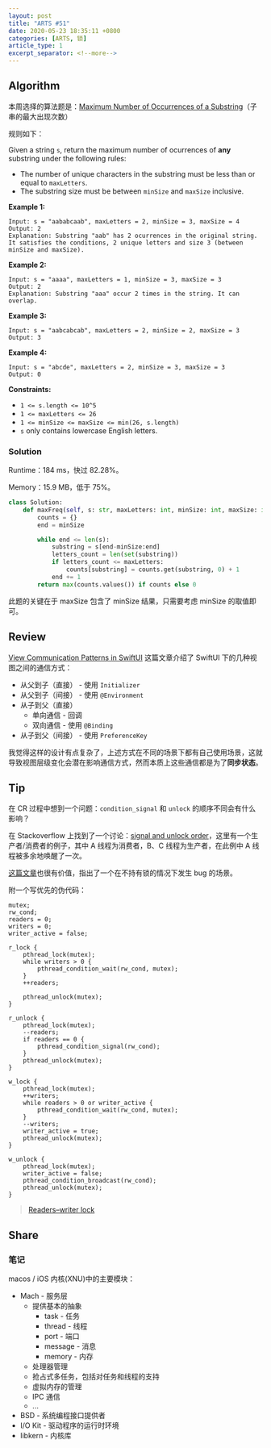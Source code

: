 ```yaml
---
layout: post
title: "ARTS #51"
date: 2020-05-23 18:35:11 +0800
categories: [ARTS, 锁]
article_type: 1
excerpt_separator: <!--more-->
---
```



## Algorithm

本周选择的算法题是：[Maximum Number of Occurrences of a Substring](https://leetcode.com/problems/maximum-number-of-occurrences-of-a-substring/)（子串的最大出现次数）

<!--more-->

规则如下：

Given a string `s`, return the maximum number of ocurrences of **any** substring under the following rules:

- The number of unique characters in the substring must be less than or equal to `maxLetters`.
- The substring size must be between `minSize` and `maxSize` inclusive.

 

**Example 1:**

```
Input: s = "aababcaab", maxLetters = 2, minSize = 3, maxSize = 4
Output: 2
Explanation: Substring "aab" has 2 ocurrences in the original string.
It satisfies the conditions, 2 unique letters and size 3 (between minSize and maxSize).
```

**Example 2:**

```
Input: s = "aaaa", maxLetters = 1, minSize = 3, maxSize = 3
Output: 2
Explanation: Substring "aaa" occur 2 times in the string. It can overlap.
```

**Example 3:**

```
Input: s = "aabcabcab", maxLetters = 2, minSize = 2, maxSize = 3
Output: 3
```

**Example 4:**

```
Input: s = "abcde", maxLetters = 2, minSize = 3, maxSize = 3
Output: 0
```

 

**Constraints:**

- `1 <= s.length <= 10^5`
- `1 <= maxLetters <= 26`
- `1 <= minSize <= maxSize <= min(26, s.length)`
- `s` only contains lowercase English letters.

### Solution

Runtime：184 ms，快过 82.28%。

Memory：15.9 MB，低于 75%。

```python
class Solution:
    def maxFreq(self, s: str, maxLetters: int, minSize: int, maxSize: int) -> int:
        counts = {}
        end = minSize

        while end <= len(s):
            substring = s[end-minSize:end]
            letters_count = len(set(substring))
            if letters_count <= maxLetters:
                counts[substring] = counts.get(substring, 0) + 1
            end += 1
        return max(counts.values()) if counts else 0
```

此题的关键在于 maxSize 包含了 minSize 结果，只需要考虑 minSize 的取值即可。


## Review

[View Communication Patterns in SwiftUI](https://www.vadimbulavin.com/passing-data-between-swiftui-views/)
这篇文章介绍了 SwiftUI 下的几种视图之间的通信方式：

- 从父到子（直接） - 使用 `Initializer`
- 从父到子（间接） - 使用 `@Environment`
- 从子到父（直接）
  - 单向通信 - 回调
  - 双向通信 - 使用 `@Binding`
- 从子到父（间接） - 使用 `PreferenceKey`

我觉得这样的设计有点复杂了，上述方式在不同的场景下都有自己使用场景，这就导致视图层级变化会潜在影响通信方式，然而本质上这些通信都是为了**同步状态**。

## Tip

在 CR 过程中想到一个问题：`condition_signal` 和 `unlock` 的顺序不同会有什么影响？

在 Stackoverflow 上找到了一个讨论：[signal and unlock order](https://stackoverflow.com/a/6419626/907422)，这里有一个生产者/消费者的例子，其中 A 线程为消费者，B、C 线程为生产者，在此例中 A 线程被多余地唤醒了一次。

[这篇文章](https://www.cnblogs.com/gqtcgq/p/7247032.html)也很有价值，指出了一个在不持有锁的情况下发生 bug 的场景。

附一个写优先的伪代码：

```
mutex;
rw_cond;
readers = 0;
writers = 0;
writer_active = false;

r_lock {
    pthread_lock(mutex);
    while writers > 0 {
        pthread_condition_wait(rw_cond, mutex);
    }
    ++readers;

    pthread_unlock(mutex);
}

r_unlock {
    pthread_lock(mutex);
    --readers;
    if readers == 0 {
        pthread_condition_signal(rw_cond);
    }
    pthread_unlock(mutex);
}

w_lock {
    pthread_lock(mutex);
    ++writers;
    while readers > 0 or writer_active {
        pthread_condition_wait(rw_cond, mutex);
    }
    --writers;
    writer_active = true;
    pthread_unlock(mutex);
}

w_unlock {
    pthread_lock(mutex);
    writer_active = false;
    pthread_condition_broadcast(rw_cond);
    pthread_unlock(mutex);
}
```

> [Readers–writer lock](https://en.wikipedia.org/wiki/Readers%E2%80%93writer_lock#Using_two_mutexes)

## Share

### 笔记

macos / iOS 内核(XNU)中的主要模块：

- Mach - 服务层
  - 提供基本的抽象
    - task - 任务
    - thread - 线程
    - port - 端口
    - message - 消息
    - memory - 内存
  - 处理器管理
  - 抢占式多任务，包括对任务和线程的支持
  - 虚拟内存的管理
  - IPC 通信
  - ...
- BSD - 系统编程接口提供者
- I/O Kit - 驱动程序的运行时环境
- libkern - 内核库